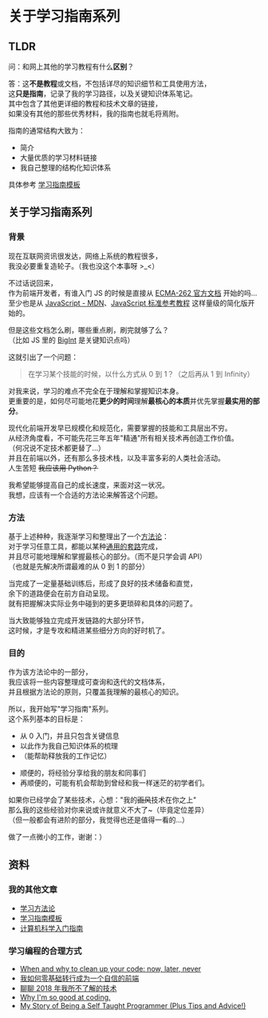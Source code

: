 # 关于学习指南系列

## TLDR

问：和网上其他的学习教程有什么**区别**？

答：这**不是教程**或文档，不包括详尽的知识细节和工具使用方法，  
这**只是指南**，记录了我的学习路径，以及关键知识体系笔记。  
其中包含了其他更详细的教程和技术文章的链接，  
如果没有其他的那些优秀材料，我的指南也就毛将焉附。

指南的通常结构大致为：

- 简介
- 大量优质的学习材料链接
- 我自己整理的结构化知识体系

具体参考 [学习指南模板](./study-guild-abstraction.md)

## 关于学习指南系列

### 背景

现在互联网资讯很发达，网络上系统的教程很多，  
我没必要重复造轮子。（我也没这个本事呀 >\_<）

不过话说回来，  
作为前端开发者，有谁入门 JS 的时候是直接从 [ECMA-262 官方文档](https://www.ecma-international.org/publications/standards/Ecma-262.htm) 开始的吗…  
至少也是从 [JavaScript - MDN](https://developer.mozilla.org/zh-CN/docs/Web/JavaScript)、[JavaScript 标准参考教程](https://javascript.ruanyifeng.com/) 这样量级的简化版开始的。

但是这些文档怎么刷，哪些重点刷，刷完就够了么？  
（比如 JS 里的 [BigInt](https://developer.mozilla.org/zh-CN/docs/Web/JavaScript/Reference/Global_Objects/BigInt) 是关键知识点吗）

这就引出了一个问题：

> 在学习某个技能的时候，以什么方式从 0 到 1？（之后再从 1 到 Infinity）

对我来说，学习的难点不完全在于理解和掌握知识本身。  
更重要的是，如何尽可能地花**更少的时间**理解**最核心的本质**并优先掌握**最实用的部分**。

现代化前端开发早已规模化和规范化，需要掌握的技能和工具层出不穷。  
从经济角度看，不可能先花三年五年"精通"所有相关技术再创造工作价值。  
（何况说不定技术都更替了…）  
并且在前端以外，还有那么多技术栈，以及丰富多彩的人类社会活动。  
人生苦短 ~~我应该用 Python？~~

我希望能够提高自己的成长速度，来面对这一状况。  
我想，应该有一个合适的方法论来解答这个问题。

### 方法

基于上述种种，我逐渐学习和整理出了一个[方法论](./study-methodology.md)：  
对于学习任意工具，都能以某种[通用的套路](./study-guild-abstraction.md)完成，  
并且尽可能地理解和掌握最核心的部分。（而不是只学会调 API）  
（也就是先解决所谓最难的从 0 到 1 的部分）

当完成了一定量基础训练后，形成了良好的技术储备和直觉，  
余下的道路便会在前方自动呈现。  
就有把握解决实际业务中碰到的更多更琐碎和具体的问题了。

当大致能够独立完成开发链路的大部分环节，  
这时候，才是专攻和精进某些细分方向的好时机了。

### 目的

作为该方法论中的一部分，  
我应该将一些内容整理成可查询和迭代的文档体系，  
并且根据方法论的原则，只覆盖我理解的最核心的知识。

所以，我开始写"学习指南"系列。  
这个系列基本的目标是：

- 从 0 入门，并且只包含关键信息
- 以此作为我自己知识体系的梳理
- （能帮助释放我的工作记忆）

* 顺便的，将经验分享给我的朋友和同事们
* 再顺便的，可能有机会帮助到曾经和我一样迷茫的初学者们。

如果你已经学会了某些技术，心想："我的~~画风~~技术在你之上"  
那么我的这些经验对你来说或许就意义不大了~（毕竟定位差异）  
（但一般都会有进阶的部分，我觉得也还是值得一看的…）

做了一点微小的工作，谢谢：）

## 资料

### 我的其他文章

- [学习方法论](./study-methodology.md)
- [学习指南模板](./study-guild-abstraction.md)
- [计算机科学入门指南](./computer-science.md)

### 学习编程的合理方式

- [When and why to clean up your code: now, later, never](https://codewithoutrules.com/2018/11/02/when-clean-up-your-code/)
- [我如何零基础转行成为一个自信的前端](https://www.yuque.com/fe9/basic/mchxkr)
- [聊聊 2018 年我所不了解的技术](https://overreacted.io/zh-hans/things-i-dont-know-as-of-2018/)
- [Why I'm so good at coding.](https://www.youtube.com/watch?v=xqgH9j3x2OE)
- [My Story of Being a Self Taught Programmer (Plus Tips and Advice!)](https://www.youtube.com/watch?v=62tsiY5j4_0)
